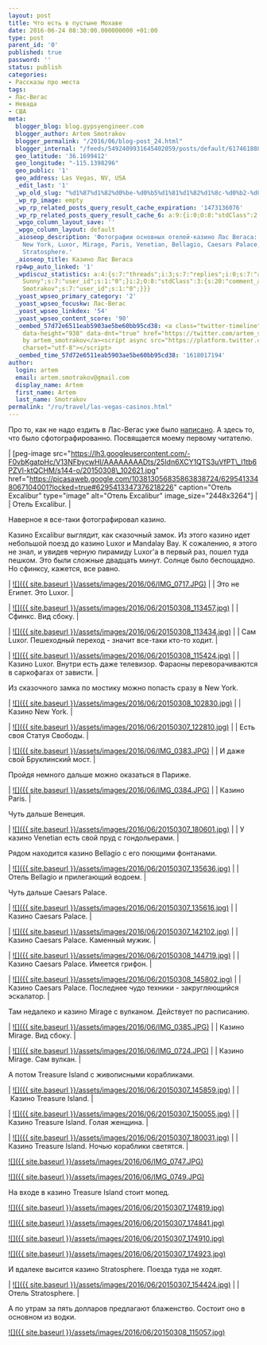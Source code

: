 ```yaml
---
layout: post
title: Что есть в пустыне Мохаве
date: 2016-06-24 08:30:00.000000000 +01:00
type: post
parent_id: '0'
published: true
password: ''
status: publish
categories:
- Рассказы про места
tags:
- Лас-Вегас
- Невада
- США
meta:
  blogger_blog: blog.gypsyengineer.com
  blogger_author: Artem Smotrakov
  blogger_permalink: "/2016/06/blog-post_24.html"
  blogger_internal: "/feeds/5492409931645402059/posts/default/6174618885987311267"
  geo_latitude: '36.1699412'
  geo_longitude: "-115.1398296"
  geo_public: '1'
  geo_address: Las Vegas, NV, USA
  _edit_last: '1'
  _wp_old_slug: "%d1%87%d1%82%d0%be-%d0%b5%d1%81%d1%82%d1%8c-%d0%b2-%d0%bf%d1%83%d1%81%d1%82%d1%8b%d0%bd%d0%b5-%d0%bc%d0%be%d1%85%d0%b0%d0%b2%d0%b5"
  _wp_rp_image: empty
  _wp_rp_related_posts_query_result_cache_expiration: '1473136076'
  _wp_rp_related_posts_query_result_cache_6: a:9:{i:0;O:8:"stdClass":2:{s:7:"post_id";s:2:"72";s:5:"score";s:17:"40.07552908422958";}i:1;O:8:"stdClass":2:{s:7:"post_id";s:2:"63";s:5:"score";s:18:"18.313923113533463";}i:2;O:8:"stdClass":2:{s:7:"post_id";s:2:"67";s:5:"score";s:18:"10.555127556509323";}i:3;O:8:"stdClass":2:{s:7:"post_id";s:2:"70";s:5:"score";s:17:"8.820126422099879";}i:4;O:8:"stdClass":2:{s:7:"post_id";s:2:"59";s:5:"score";s:17:"7.433832060979986";}i:5;O:8:"stdClass":2:{s:7:"post_id";s:2:"64";s:5:"score";s:17:"6.987544958351567";}i:6;O:8:"stdClass":2:{s:7:"post_id";s:2:"62";s:5:"score";s:18:"3.4700022690188925";}i:7;O:8:"stdClass":2:{s:7:"post_id";s:2:"69";s:5:"score";s:18:"2.7566523819414277";}i:8;O:8:"stdClass":2:{s:7:"post_id";s:2:"66";s:5:"score";s:18:"1.8729868767833489";}}
  _wpgo_column_layout_save: ''
  _wpgo_column_layout: default
  _aioseop_description: 'Фотографии основных отелей-казино Лас Вегаса: Excalibur,
    New York, Luxor, Mirage, Paris, Venetian, Bellagio, Caesars Palace, Treasure Island,
    Stratosphere.'
  _aioseop_title: Казино Лас Вегаса
  rp4wp_auto_linked: '1'
  _wpdiscuz_statistics: a:4:{s:7:"threads";i:3;s:7:"replies";i:0;s:7:"authors";i:2;s:14:"recent_authors";a:3:{i:0;O:8:"stdClass":3:{s:20:"comment_author_email";s:19:"zairovakarina@bk.ru";s:14:"comment_author";s:16:"мываымым";s:7:"user_id";s:1:"0";}i:1;O:8:"stdClass":3:{s:20:"comment_author_email";s:19:"noreply@blogger.com";s:14:"comment_author";s:10:"Iren
    Sunny";s:7:"user_id";s:1:"0";}i:2;O:8:"stdClass":3:{s:20:"comment_author_email";s:19:"noreply@blogger.com";s:14:"comment_author";s:15:"Artem
    Smotrakov";s:7:"user_id";s:1:"0";}}}
  _yoast_wpseo_primary_category: '2'
  _yoast_wpseo_focuskw: Лас-Вегас
  _yoast_wpseo_linkdex: '54'
  _yoast_wpseo_content_score: '90'
  _oembed_57d72e6511eab5903ae5be60bb95cd38: <a class="twitter-timeline" data-width="625"
    data-height="938" data-dnt="true" href="https://twitter.com/artem_smotrakov?ref_src=twsrc%5Etfw">Tweets
    by artem_smotrakov</a><script async src="https://platform.twitter.com/widgets.js"
    charset="utf-8"></script>
  _oembed_time_57d72e6511eab5903ae5be60bb95cd38: '1618017194'
author:
  login: artem
  email: artem.smotrakov@gmail.com
  display_name: Artem
  first_name: Artem
  last_name: Smotrakov
permalink: "/ru/travel/las-vegas-casinos.html"
---
```

Про то, как не надо ездить в Лас-Вегас уже было [написано](http://blog.gypsyengineer.com/travel/las-vegas.html). А здесь то, что было сфотографированно. Посвящается моему первому читателю.

| [peg-image src="https://lh3.googleusercontent.com/-F0vbKgatpHc/V13NFbycwHI/AAAAAAAADts/25Idn6XCY1QTS3uVfPT\_I1tb6PZVl-ktQCHM/s144-o/20150308\_102621.jpg" href="https://picasaweb.google.com/103813056835863838724/6295413348067104001?locked=true#6295413347376218226" caption="Отель Excalibur" type="image" alt="Отель Excalibur" image\_size="2448x3264"] |
| Отель Excalibur. |

Наверное я все-таки фотографировал казино.

<!--more-->Казино Excalibur выглядит, как сказочный замок. Из этого казино идет небольшой поезд до казино Luxor и Mandalay Bay. К сожалению, я этого не знал, и увидев черную пирамиду Luxor'а в первый раз, пошел туда пешком. Это были сложные двадцать минут. Солнце было беспощадно. Но сфинксу, кажется, все равно.

| [![]({{ site.baseurl }}/assets/images/2016/06/IMG_0717.JPG)](https://3.bp.blogspot.com/-ouwux6YNaN4/V2bomq_qfZI/AAAAAAAAEdU/-kDrJASiyOw2NqRxTlj3FBh1H7Mdix-xwCKgB/s1600/IMG_0717.JPG) |
| Это не Египет. Это Luxor. |

| [![]({{ site.baseurl }}/assets/images/2016/06/20150308_113457.jpg)](https://3.bp.blogspot.com/-NavbwRvLdgA/V13NFRb3RtI/AAAAAAAADts/2BfUkCf2I0Y-OGrGCuluqSh5XKB1zy82QCKgB/s1600/20150308_113457.jpg) |
| Сфинкс. Вид сбоку. |

| [![]({{ site.baseurl }}/assets/images/2016/06/20150308_113434.jpg)](https://4.bp.blogspot.com/-lCODrMVtdks/V13NFT5WkkI/AAAAAAAADts/IzQUQ4VquUkh4rvYaB3jgGM-9PJS2cdlQCKgB/s1600/20150308_113434.jpg) |
| Сам Luxor. Пешеходный переход - значит все-таки кто-то ходит. |

| [![]({{ site.baseurl }}/assets/images/2016/06/20150308_115424.jpg)](https://2.bp.blogspot.com/-Fy_u87LdPAM/V13NFVUBFFI/AAAAAAAADts/kqLqwy2fN-UzmSdKHFexP0lbDdrMgpqugCKgB/s1600/20150308_115424.jpg) |
| Казино Luxor. Внутри есть даже телевизор. Фараоны переворачиваются в саркофагах от зависти. |

Из сказочного замка по мостику можно попасть сразу в New York.

| [![]({{ site.baseurl }}/assets/images/2016/06/20150308_102830.jpg)](https://3.bp.blogspot.com/-OH5loi74Fac/V13NFXxxbAI/AAAAAAAADts/nRyojmZ3RSwCC8hsB1_EbosfXUvW6wZAgCKgB/s1600/20150308_102830.jpg) |
| Казино New York. |

| [![]({{ site.baseurl }}/assets/images/2016/06/20150307_122810.jpg)](https://3.bp.blogspot.com/-uL8YWkeCWbc/V13NFc9CeMI/AAAAAAAADu0/Z4NWIVblljQYOL2QBn2BekY9jJM72li9gCKgB/s1600/20150307_122810.jpg) |
| Есть своя Статуя Свободы. |

| [![]({{ site.baseurl }}/assets/images/2016/06/IMG_0383.JPG)](https://2.bp.blogspot.com/-zKS9ATSa424/V2bomvMXd4I/AAAAAAAAEdU/rGmKau8DHKsipmnhadGS2HPQO708QsQ9wCKgB/s1600/IMG_0383.JPG) |
| И даже свой Бруклинский мост. |

Пройдя немного дальше можно оказаться в Париже.

| [![]({{ site.baseurl }}/assets/images/2016/06/IMG_0384.JPG)](https://4.bp.blogspot.com/-Smrkev4e9OI/V2bomlcl3KI/AAAAAAAAEdU/I93qv-5Mgng7tTVrS9Ic6fqXScXR3-nmQCKgB/s1600/IMG_0384.JPG) |
| Казино Paris. |

Чуть дальше Венеция.

| [![]({{ site.baseurl }}/assets/images/2016/06/20150307_180601.jpg)](https://3.bp.blogspot.com/-EnMfE1EDHsY/V13NFet9A5I/AAAAAAAADuc/GszPpvFTlfwbb8DT7tNEc2sMDksfGy5RgCKgB/s1600/20150307_180601.jpg) |
| У казино Venetian есть свой пруд с гондольерами. |

Рядом находится казино Bellagio с его поющими фонтанами.

| [![]({{ site.baseurl }}/assets/images/2016/06/20150307_135636.jpg)](https://1.bp.blogspot.com/-1qFnZOybbYU/V13NFZe9iZI/AAAAAAAADu0/klX8_OiVJew_Ck285n1KOT6Tt0ABGgNjACKgB/s1600/20150307_135636.jpg) |
| Отель Bellagio и прилегающий водоем. |

Чуть дальше Caesars Palace.

| [![]({{ site.baseurl }}/assets/images/2016/06/20150307_135616.jpg)](https://3.bp.blogspot.com/-68grxPy66dU/V13NFdAfD8I/AAAAAAAADu0/H-dba9SX-WoFF9yZ0lZ5xVSvbo46nQnXACKgB/s1600/20150307_135616.jpg) |
| Казино Caesars Palace. |

| [![]({{ site.baseurl }}/assets/images/2016/06/20150307_142102.jpg)](https://1.bp.blogspot.com/-7y8U5oKuw8Y/V13NFT1WahI/AAAAAAAADu0/28RyyV56Xk8q3yzeqVdbjWPmi5FOqOGzQCKgB/s1600/20150307_142102.jpg) |
| Казино Caesars Palace. Каменный мужик. |

| [![]({{ site.baseurl }}/assets/images/2016/06/20150308_144719.jpg)](https://3.bp.blogspot.com/-nkSG8p1Avjc/V13NFbupjXI/AAAAAAAADts/9U7VVoyEw7M-XccGbET8Ns4at6mwaf6twCKgB/s1600/20150308_144719.jpg) |
| Казино Caesars Palace. Имеется грифон. |

| [![]({{ site.baseurl }}/assets/images/2016/06/20150308_145802.jpg)](https://1.bp.blogspot.com/-02MwYFjbhWs/V13NFXX9m9I/AAAAAAAADts/eJjFdt3BHyEIJC7-kWzcM77MKhDmDzorACKgB/s1600/20150308_145802.jpg) |
| Казино Caesars Palace. Последнее чудо техники - закругляющийся эскалатор. |

Там недалеко и казино Mirage с вулканом. Действует по расписанию.

| [![]({{ site.baseurl }}/assets/images/2016/06/IMG_0385.JPG)](https://1.bp.blogspot.com/-HUqHzY5pV_k/V2bomjb-rQI/AAAAAAAAEdU/X2rIxCcNiAUUdlAIXKTAcVCyGMi6Sc-mgCKgB/s1600/IMG_0385.JPG) |
| Казино Mirage. Вид сбоку. |

| [![]({{ site.baseurl }}/assets/images/2016/06/IMG_0724.JPG)](https://2.bp.blogspot.com/-JeU-U1Z8GOU/V2bomqkV2KI/AAAAAAAAEdU/tlAKgTLcJkgygppLG4s3fqwi7bX7bkDEACKgB/s1600/IMG_0724.JPG) |
| Казино Mirage. Сам вулкан. |

А потом Treasure Island с живописными корабликами.

| [![]({{ site.baseurl }}/assets/images/2016/06/20150307_145859.jpg)](https://1.bp.blogspot.com/-iBWDEHZ5Yck/V13NFfazbbI/AAAAAAAADu0/4oGSnI-5PIAOML_v6IxmkdKiML1cUHNMwCKgB/s1600/20150307_145859.jpg) |
| &nbsp;Казино Treasure Island. |

| [![]({{ site.baseurl }}/assets/images/2016/06/20150307_150055.jpg)](https://3.bp.blogspot.com/-zRsLpzMY2ts/V13NFbxuyzI/AAAAAAAADu0/OyceZ3CM_TIbr-RNG6RUyLpXixA_AhP6QCKgB/s1600/20150307_150055.jpg) |
| Казино Treasure Island. Голая женщина. |

| [![]({{ site.baseurl }}/assets/images/2016/06/20150307_180031.jpg)](https://3.bp.blogspot.com/-JVCeLV3tkq4/V13NFbgDtBI/AAAAAAAADuc/WgeAkYcRLHQnqq18D5QMIRyWRZYx7uFyACKgB/s1600/20150307_180031.jpg) |
| Казино Treasure Island. Ночью кораблики светятся. |

[![]({{ site.baseurl }}/assets/images/2016/06/IMG_0747.JPG)](https://1.bp.blogspot.com/-JwtjtUV16uo/V2boml7x1II/AAAAAAAAEdU/1p6m7IKgLUkf3K2ZkhWCXlJiU5Ijct14wCKgB/s1600/IMG_0747.JPG)

[![]({{ site.baseurl }}/assets/images/2016/06/IMG_0749.JPG)](https://2.bp.blogspot.com/-pe6NX4pQnWE/V2bomlYievI/AAAAAAAAEdU/kRj40e3KYzso4IHCK-vfZPB43wI4p_xXACKgB/s1600/IMG_0749.JPG)

На входе в казино Treasure Island стоит мопед.

[![]({{ site.baseurl }}/assets/images/2016/06/20150307_174819.jpg)](https://1.bp.blogspot.com/-VxxjH1QG3uE/V13NFWR4sOI/AAAAAAAADuc/M9bMpJTdb4kPijb1FYCYoIbIBPDpb1nLwCKgB/s1600/20150307_174819.jpg)

[![]({{ site.baseurl }}/assets/images/2016/06/20150307_174841.jpg)](https://3.bp.blogspot.com/-G24O2Zafcuo/V13NFTyfN6I/AAAAAAAADuc/HUFN2b-tOXcfJS8m0ck4_ZTw0rzjAd3LgCKgB/s1600/20150307_174841.jpg)

[![]({{ site.baseurl }}/assets/images/2016/06/20150307_174910.jpg)](https://3.bp.blogspot.com/--C_HkFsU-IM/V13NFRqFF_I/AAAAAAAADuc/P0cYUq0bH68CYMSYq7ClPPDslnhuAsC8QCKgB/s1600/20150307_174910.jpg)

[![]({{ site.baseurl }}/assets/images/2016/06/20150307_174923.jpg)](https://4.bp.blogspot.com/-B3jZETI4QLM/V13NFb1GgaI/AAAAAAAADuc/dSO5Y3Z0aZwMnhsR4sDjQ6q2khF8_5MDACKgB/s1600/20150307_174923.jpg)

И вдалеке высится казино Stratosphere. Поезда туда не ходят.

| [![]({{ site.baseurl }}/assets/images/2016/06/20150307_154424.jpg)](https://3.bp.blogspot.com/-3e_xLiJFsrs/V13NFXj_RgI/AAAAAAAADuc/EQniZu67HBUuu2NrWlB-w0q4U05lNiJ_QCKgB/s1600/20150307_154424.jpg) |
| Отель Stratosphere. |

А по утрам за пять долларов предлагают блаженство. Состоит оно в основном из водки.

[![]({{ site.baseurl }}/assets/images/2016/06/20150308_115057.jpg)](https://4.bp.blogspot.com/-dPh2RBhctqQ/V13NFeLyzXI/AAAAAAAADts/F3v0jR1bwbQRgVzO9DEo2ANCxUrOqrFOgCKgB/s1600/20150308_115057.jpg)
